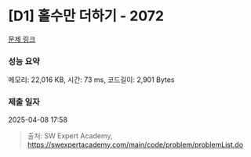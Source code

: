 # [D1] 홀수만 더하기 - 2072 

[문제 링크](https://swexpertacademy.com/main/code/problem/problemDetail.do?contestProbId=AV5QSEhaA5sDFAUq) 

### 성능 요약

메모리: 22,016 KB, 시간: 73 ms, 코드길이: 2,901 Bytes

### 제출 일자

2025-04-08 17:58



> 출처: SW Expert Academy, https://swexpertacademy.com/main/code/problem/problemList.do